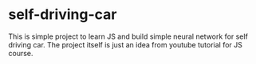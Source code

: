 # self-driving-car
This is simple project to learn JS and build simple neural network for self driving car.
The project itself is just an idea from youtube tutorial for JS course.
